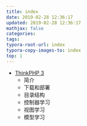 ```yaml
---
title: index
date: 2019-02-28 12:36:17
updated: 2019-02-28 12:36:17 
mathjax: false
categories: 
tags:
typora-root-url: index
typora-copy-images-to: index
top: 1
---
```



* [ThinkPHP 3](TP3框架.md)
  * 简介
  * 下载和部署
  * 目录结构
  * 控制器学习
  * 视图学习
  * 模型学习